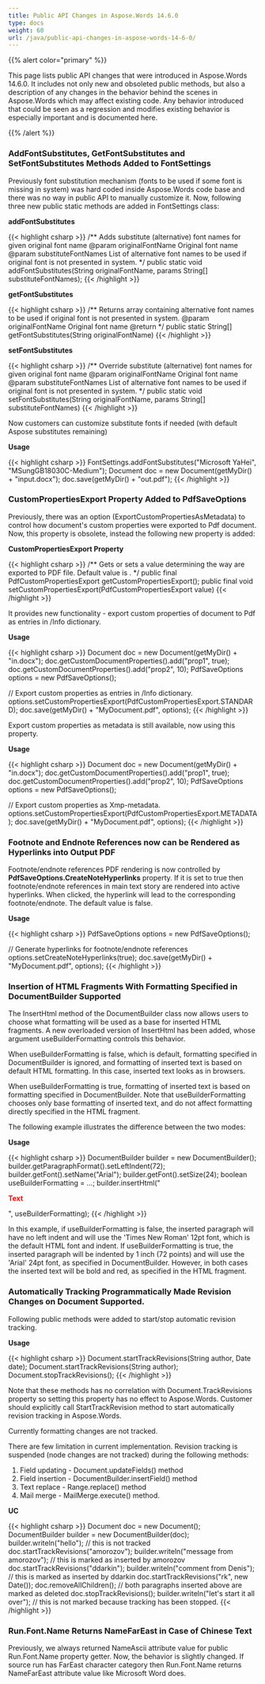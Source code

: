 ```yaml
---
title: Public API Changes in Aspose.Words 14.6.0
type: docs
weight: 60
url: /java/public-api-changes-in-aspose-words-14-6-0/
---
```


{{% alert color="primary" %}} 

This page lists public API changes that were introduced in Aspose.Words 14.6.0. It includes not only new and obsoleted public methods, but also a description of any changes in the behavior behind the scenes in Aspose.Words which may affect existing code. Any behavior introduced that could be seen as a regression and modifies existing behavior is especially important and is documented here.

{{% /alert %}} 
### **AddFontSubstitutes, GetFontSubstitutes and SetFontSubstitutes Methods Added to FontSettings**
Previously font substitution mechanism (fonts to be used if some font is missing in system) was hard coded inside Aspose.Words code base and there was no way in public API to manually customize it. Now, following three new public static methods are added in FontSettings class:

**addFontSubstitutes**

{{< highlight csharp >}}
/** 
 Adds substitute (alternative) font names for given original font name
 @param originalFontName Original font name
 @param substituteFontNames List of alternative font names to be used if original font is not presented in system.
*/
public static void addFontSubstitutes(String originalFontName, params String[] substituteFontNames);
{{< /highlight >}}

**getFontSubstitutes**

{{< highlight csharp >}}
/** 
 Returns array containing alternative font names to be used if original font is not presented in system.
 @param originalFontName Original font name
 @return 
*/
public static String[] getFontSubstitutes(String originalFontName)
{{< /highlight >}}

**setFontSubstitutes**

{{< highlight csharp >}}
/** 
 Override substitute (alternative) font names for given original font name
 @param originalFontName Original font name
 @param substituteFontNames List of alternative font names to be used if original font is not presented in system.
*/
public static void setFontSubstitutes(String originalFontName, params String[] substituteFontNames)
{{< /highlight >}}

Now customers can customize substitute fonts if needed (with default Aspose substitutes remaining)

**Usage**

{{< highlight csharp >}}
FontSettings.addFontSubstitutes("Microsoft YaHei", "MSungGB18030C-Medium");
Document doc = new Document(getMyDir() + "input.docx");
doc.save(getMyDir() + "out.pdf");
{{< /highlight >}}
### **CustomPropertiesExport Property Added to PdfSaveOptions**
Previously, there was an option (ExportCustomPropertiesAsMetadata) to control how document's custom properties were exported to Pdf document. Now, this property is obsolete, instead the following new property is added:

**CustomPropertiesExport Property**

{{< highlight csharp >}}
/** 
 Gets or sets a value determining the way <see cref="Document.CustomDocumentProperties"/> are exported to PDF file.
 Default value is <see cref="PdfCustomPropertiesExport.None"/>.
*/
public final PdfCustomPropertiesExport getCustomPropertiesExport();
public final void setCustomPropertiesExport(PdfCustomPropertiesExport value)
{{< /highlight >}}

It provides new functionality - export custom properties of document to Pdf as entries in /Info dictionary.

**Usage**

{{< highlight csharp >}}
Document doc = new Document(getMyDir() + "in.docx");
doc.getCustomDocumentProperties().add("prop1", true);
doc.getCustomDocumentProperties().add("prop2", 10);
PdfSaveOptions options = new PdfSaveOptions();

// Export custom properties as entries in /Info dictionary.
options.setCustomPropertiesExport(PdfCustomPropertiesExport.STANDARD);
doc.save(getMyDir() + "MyDocument.pdf", options);
{{< /highlight >}}

Export custom properties as metadata is still available, now using this property.

**Usage**

{{< highlight csharp >}}
Document doc = new Document(getMyDir() + "in.docx");
doc.getCustomDocumentProperties().add("prop1", true);
doc.getCustomDocumentProperties().add("prop2", 10);
PdfSaveOptions options = new PdfSaveOptions();

// Export custom properties as Xmp-metadata.
options.setCustomPropertiesExport(PdfCustomPropertiesExport.METADATA);
doc.save(getMyDir() + "MyDocument.pdf", options);
{{< /highlight >}}
### **Footnote and Endnote References now can be Rendered as Hyperlinks into Output PDF**
Footnote/endnote references PDF rendering is now controlled by **PdfSaveOptions.CreateNoteHyperlinks** property. If it is set to true then footnote/endnote references in main text story are rendered into active hyperlinks. When clicked, the hyperlink will lead to the corresponding footnote/endnote. The default value is false.

**Usage**

{{< highlight csharp >}}
PdfSaveOptions options = new PdfSaveOptions();

// Generate hyperlinks for footnote/endnote references
options.setCreateNoteHyperlinks(true);
doc.save(getMyDir() + "MyDocument.pdf", options);
{{< /highlight >}}
### **Insertion of HTML Fragments With Formatting Specified in DocumentBuilder Supported**
The InsertHtml method of the DocumentBuilder class now allows users to choose what formatting will be used as a base for inserted HTML fragments. A new overloaded version of InsertHtml has been added, whose argument useBuilderFormatting controls this behavior.

When useBuilderFormatting is false, which is default, formatting specified in DocumentBuilder is ignored, and formatting of inserted text is based on default HTML formatting. In this case, inserted text looks as in browsers.

When useBuilderFormatting is true, formatting of inserted text is based on formatting specified in DocumentBuilder. Note that useBuilderFormatting chooses only base formatting of inserted text, and do not affect formatting directly specified in the HTML fragment.

The following example illustrates the difference between the two modes:

**Usage**

{{< highlight csharp >}}
DocumentBuilder builder = new DocumentBuilder();
builder.getParagraphFormat().setLeftIndent(72);
builder.getFont().setName("Arial");
builder.getFont().setSize(24);
boolean useBuilderFormatting = ...;
builder.insertHtml("<p style='color:red'><b>Text</b></p>", useBuilderFormatting);
{{< /highlight >}}

In this example, if useBuilderFormatting is false, the inserted paragraph will have no left indent and will use the 'Times New Roman' 12pt font, which is the default HTML font and indent. If useBuilderFormatting is true, the inserted paragraph will be indented by 1 inch (72 points) and will use the 'Arial' 24pt font, as specified in DocumentBuilder. However, in both cases the inserted text will be bold and red, as specified in the HTML fragment.
### **Automatically Tracking Programmatically Made Revision Changes on Document Supported.**
Following public methods were added to start/stop automatic revision tracking. 

**Usage**

{{< highlight csharp >}}
Document.startTrackRevisions(String author, Date date);
Document.startTrackRevisions(String author);
Document.stopTrackRevisions();
{{< /highlight >}}

Note that these methods has no correlation with Document.TrackRevisions property so setting this property has no effect to Aspose.Words. Customer should explicitly call StartTrackRevision method to start automatically revision tracking in Aspose.Words.

Currently formatting changes are not tracked.

There are few limitation in current implementation. Revision tracking is suspended (node changes are not tracked) during the following methods:

1. Field updating - Document.updateFields() method
1. Field insertion - DocumentBuilder.insertField() method
1. Text replace - Range.replace() method
1. Mail merge - MailMerge.execute() method.

**UC**

{{< highlight csharp >}}
Document doc = new Document();
DocumentBuilder builder = new DocumentBuilder(doc);
builder.writeln("hello");
                    // this is not tracked
doc.startTrackRevisions("amorozov");
builder.writeln("message from amorozov");
    // this is marked as inserted by amorozov
doc.startTrackRevisions("ddarkin");
builder.writeln("comment from Denis");
       // this is marked as inserted by ddarkin
doc.startTrackRevisions("rk", new Date());
doc.removeAllChildren();
                     // both paragraphs inserted above are marked as deleted
doc.stopTrackRevisions();
builder.writeln("let's start it all over");
  // this is not marked because tracking has been stopped.
{{< /highlight >}}
### **Run.Font.Name Returns NameFarEast in Case of Chinese Text**
Previously, we always returned NameAscii attribute value for public Run.Font.Name property getter. Now, the behavior is slightly changed. If source run has FarEast character category then Run.Font.Name returns NameFarEast attribute value like Microsoft Word does.
